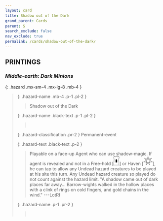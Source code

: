 ```yaml
---
layout: card
title: Shadow out of the Dark
grand_parent: Cards
parent: S
search_exclude: false
nav_exclude: true
permalink: /cards/shadow-out-of-the-dark/
---
```


## PRINTINGS


### _Middle-earth: Dark Minions_

{: .hazard .mx-sm-4 .mx-lg-8 .mb-4 }
> {: .hazard-name .mb-4 .p-1 .pl-2 }
> > <div class="hazard-mp"></div>
> > <div class="card-name">Shadow out of the Dark</div>
>
> {: .hazard-name .black-text .p-1 .pl-2 }
> > &nbsp;
>
> {: .hazard-classification .pr-2 }
> Permanent-event
>
> {: .hazard-text .black-text .p-2 }
> > Playable on a face-up Agent who can use shadow-magic. If agent is revealed and not in a Free-hold \[![](/assets/images/free-hold.svg)] or Haven \[![](/assets/images/free-haven.svg)], he can tap to allow any Undead hazard creatures to be played at his site this turn. Any Undead hazard creature so played do not count against the hazard limit.   "A shadow came out of dark places far away... Barrow-wights walked in the hollow places with a clink of rings on cold fingers, and gold chains in the wind." ---LotRI  
>
> {: .hazard-name .p-1 .pr-2 }
> > <div class="card-shield"></div>
> > <div class="card-corruption">&nbsp;</div>
